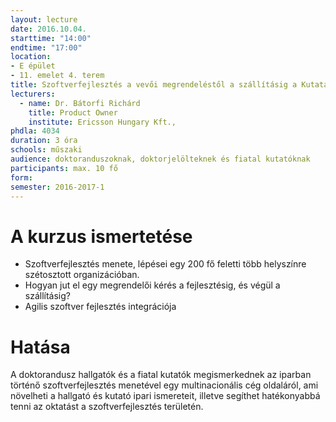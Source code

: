 ```yaml
---
layout: lecture
date: 2016.10.04.
starttime: "14:00"
endtime: "17:00"
location:
- E épület
- 11. emelet 4. terem
title: Szoftverfejlesztés a vevői megrendeléstől a szállításig a Kutatás & Fejlesztés részlegen
lecturers:
  - name: Dr. Bátorfi Richárd
    title: Product Owner
    institute: Ericsson Hungary Kft.,
phdla: 4034
duration: 3 óra
schools: műszaki
audience: doktoranduszoknak, doktorjelölteknek és fiatal kutatóknak
participants: max. 10 fő
form:
semester: 2016-2017-1
---
```


# A kurzus ismertetése

* Szoftverfejlesztés menete, lépései egy 200 fő feletti több helyszínre szétosztott organizációban.
* Hogyan jut el egy megrendelői kérés a fejlesztésig, és végül a szállításig?
* Agilis szoftver fejlesztés integrációja

# Hatása

A doktorandusz hallgatók és a fiatal kutatók megismerkednek az iparban történő szoftverfejlesztés menetével egy multinacionális cég oldaláról, ami növelheti a hallgató és kutató ipari ismereteit, illetve segíthet hatékonyabbá tenni az oktatást a szoftverfejlesztés területén.
